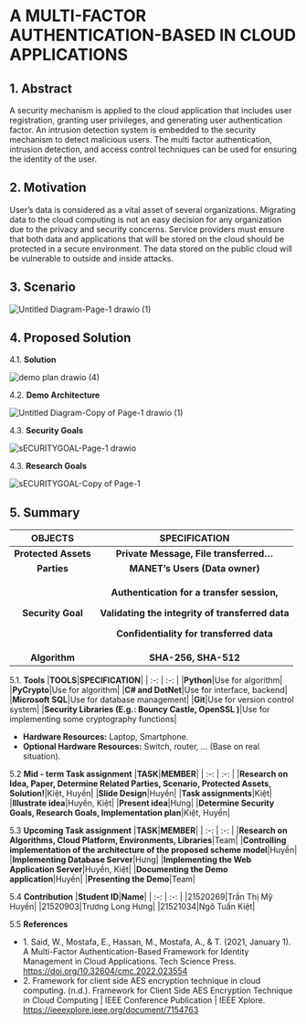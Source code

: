 # A MULTI-FACTOR AUTHENTICATION-BASED IN CLOUD APPLICATIONS #

## 1. **Abstract** ##

 A security mechanism is applied to the cloud application that includes
user registration, granting user privileges, and generating user authentication factor. An intrusion detection system is embedded to the security mechanism to detect malicious users. The multi factor authentication, intrusion detection, and access control techniques can be used for ensuring the identity of the user.

## 2. **Motivation** ##
User’s data is considered as a vital asset of several organizations. Migrating data to the cloud computing is not an easy decision for any
organization due to the privacy and security concerns. Service providers must ensure that both data and applications that will be stored on the cloud should be protected in a secure environment. The data stored on the public cloud will be vulnerable to outside and inside attacks.



## 3. **Scenario** ##
![Untitled Diagram-Page-1 drawio (1)](https://user-images.githubusercontent.com/46748862/235934185-6391b380-2351-445f-b000-03f309a56086.png)






## 4. **Proposed Solution** ##
4.1. **Solution**

![demo plan drawio (4)](https://user-images.githubusercontent.com/46748862/235934453-ca7faee2-5a03-4b83-b564-2e6947440bdb.png)



4.2. **Demo Architecture**

![Untitled Diagram-Copy of Page-1 drawio (1)](https://user-images.githubusercontent.com/46748862/235934317-97daece5-125a-4ca2-ab7b-acbcb682f213.png)


4.3. **Security Goals**




![sECURITYGOAL-Page-1 drawio](https://user-images.githubusercontent.com/46748862/235933942-5a0204c0-c2d3-4f49-b8d8-bc6bbe04f339.png)



4.3. **Research Goals**


![sECURITYGOAL-Copy of Page-1](https://user-images.githubusercontent.com/46748862/235934891-6dc8a253-ebcd-48cd-91b7-75b4dd11ce51.png)




## 5. **Summary** ##

|**OBJECTS**|**SPECIFICATION**|
| :-: | :-: |
|**Protected Assets**|**Private Message, File transferred…**|
|**Parties**|**MANET’s Users (Data owner)**|
|**Security Goal**|<p>**Authentication for a transfer session,**</p><p>**Validating the integrity of transferred data**</p><p>**Confidentiality for transferred data**</p>|
|**Algorithm**|**SHA-256, SHA-512**|

5.1. **Tools** 
|**TOOLS**|**SPECIFICATION**|
| :-: | :-: |
|**Python**|Use for algorithm|
|**PyCrypto**|Use for algorithm|
|**C# and DotNet**|Use for interface, backend|
|**Microsoft SQL**|Use for database management|
|**Git**|Use for version control system|
|**Security Libraries (E.g.: Bouncy Castle, OpenSSL )**|Use for implementing some cryptography functions|
- **Hardware Resources:** Laptop, Smartphone.
- **Optional Hardware Resources:** Switch, router, … (Base on real situation).

5.2 **Mid - term Task assignment**
|**TASK**|**MEMBER**|
| :-: | :-: |
|**Research on Idea, Paper, Determine Related Parties, Scenario, Protected Assets, Solution!**|Kiệt, Huyền|
|**Slide Design**|Huyền|
|**Task assignments**|Kiệt|
|**Illustrate idea**|Huyền, Kiệt|
|**Present idea**|Hưng|
|**Determine Security Goals, Research Goals,  Implementation plan**|Kiệt, Huyền|

5.3 **Upcoming Task assignment**
|**TASK**|**MEMBER**|
| :-: | :-: |
|**Research on Algorithms, Cloud Platform, Environments, Libraries**|Team|
|**Controlling implementation of the architecture of the proposed scheme model**|Huyền|
|**Implementing Database Server**|Hưng|
|**Implementing the Web Application Server**|Huyền, Kiệt|
|**Documenting the Demo application**|Huyền|
|**Presenting the Demo**|Team|

5.4 **Contribution**
|**Student ID**|**Name**|
| :-: | :-: |
|21520269|Trần Thị Mỹ Huyền|
|21520903|Trương Long Hưng|
|21521034|Ngô Tuấn Kiệt|

5.5 **References**

- 1\. Said, W., Mostafa, E., Hassan, M., Mostafa, A., & T. (2021, January 1). A Multi-Factor Authentication-Based Framework for Identity Management in Cloud Applications. Tech Science Press. https://doi.org/10.32604/cmc.2022.023554
- 2\. Framework for client side AES encryption technique in cloud computing. (n.d.). Framework for Client Side AES Encryption Technique in Cloud Computing | IEEE Conference Publication | IEEE Xplore. https://ieeexplore.ieee.org/document/7154763


